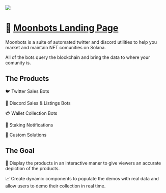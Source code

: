 ![](https://pbs.twimg.com/profile_banners/1475602736989282311/1641667635/1500x500)
# 🚀 [Moonbots Landing Page](https://moonbots.co)
Moonbots is a suite of automated twitter and discord utilities to help you market and maintain NFT comunities on Solana. 

All of the bots query the blockchain and bring the data to where your comunity is. 

## The Products
🐦 Twitter Sales Bots

💬 Discord Sales & Listings Bots

💳 Wallet Collection Bots

🥩 Staking Notifications

💎 Custom Solutions

## The Goal 
🎨 Display the products in an interactive maner to give viewers an accurate depiction of the products. 

📈 Create dynamic components to populate the demos with real data and allow users to demo their collection in real time.
